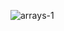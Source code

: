 ![arrays-1](https://user-images.githubusercontent.com/2291247/157277495-4298ae00-e741-44ff-9eb7-51fb6da32a6e.png)


